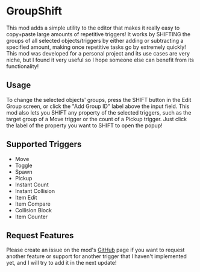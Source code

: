 # GroupShift

This mod adds a simple utility to the editor that makes it really easy to copy+paste large amounts of repetitive triggers! It works by <cj>SHIFTING</c> the groups of all selected objects/triggers by either adding or subtracting a specified amount, making once repetitive tasks go by extremely quickly! This mod was developed for a personal project and its use cases are very niche, but I found it very useful so I hope someone else can benefit from its functionality!

## Usage

To change the selected objects' groups, press the <cj>SHIFT</c> button in the Edit Group screen, or click the "Add Group ID" label above the input field. This mod also lets you <cj>SHIFT</c> any property of the selected triggers, such as the target group of a Move trigger or the count of a Pickup trigger. Just click the label of the property you want to <cj>SHIFT</c> to open the popup!

## Supported Triggers

 * Move
 * Toggle
 * Spawn
 * Pickup
 * Instant Count
 * Instant Collision
 * Item Edit
 * Item Compare
 * Collision Block
 * Item Counter

## Request Features

Please create an issue on the mod's [GitHub](https://github.com/glow13/GroupShift) page if you want to request another feature or support for another trigger that I haven't implemented yet, and I will try to add it in the next update!